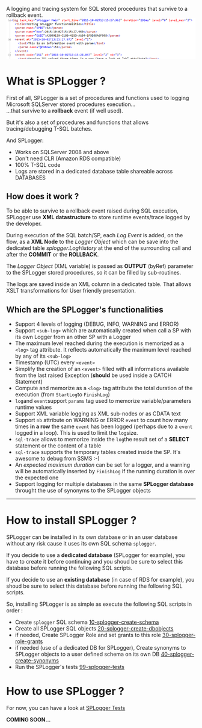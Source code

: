 A logging and tracing system for SQL stored procedures that survive to a rollback event.  
![SPLogger](./splogger-banner.png "SPLogger")
# What is SPLogger ?

First of all, SPLogger is a set of procedures and functions used to logging Microsoft SQLServer stored procedures execution...  
...that survive to a **rollback** event (if well used).  

But it's also a set of procedures and functions that allows tracing/debugging T-SQL batches.  

And SPLogger:
- Works on SQLServer 2008 and above
- Don't need CLR (Amazon RDS compatible)
- 100% T-SQL code
- Logs are stored in a dedicated database table shareable across DATABASES
 

## How does it work ?
To be able to survive to a rollback event raised during SQL execution, SPLogger use **XML datastructure** to store runtime events/trace logged by the developer.  

During execution of the SQL batch/SP, each *Log Event* is added, on the flow, as a **XML Node** to the *Logger Object* which can be save into the dedicated table *splogger.LogHistory* at the end of the surrounding call and after the **COMMIT** or the **ROLLBACK**.    

The *Logger Object* (XML variable) is passed as **OUTPUT** (byRef) parameter to the SPLogger stored procedures, so it can be filled by sub-routines. 

The logs are saved inside an XML column in a dedicated table. That allows XSLT transformations for User friendly presentation. 

## Which are the SPLogger's functionalities
 - Support 4 levels of logging (DEBUG, INFO, WARNING and ERROR)
 - Support `<sub-log>` which are automatically created when call a SP with its own Logger from an other SP with a Logger
 - The maximum level reached during the execution is memorized as a `<log>` tag attribute. It reflects automatically the maximum level reached by any of its `<sub-log>`
 - Timestamp (UTC) every `<event>`
 - Simplify the creation of an `<event>` filled with all informations available from the last raised Exception (**should** be used inside a CATCH Statement)
 - Compute and memorize as a `<log>` tag attribute the total duration of the execution (from `StartLog`to `FinishLog`)
 - `log`and `event`support `params` tag used to memorize variable/parameters runtime values
 - Support XML variable logging as XML sub-nodes or as CDATA text
 - Support `nb` attribute on WARNING or ERROR `event` to count how many times **in a row** the same `event` has been logged (perhaps due to a `event` logged in a loop). This is used to limit the `log`size.
 - `sql-trace` allows to memorize inside the `log`the result set of a **SELECT** statement or the content of a table
 - `sql-trace` supports the temporary tables created inside the SP. It's awesome to debug from SSMS :-)
 - An *expected maximum duration* can be set for a logger, and a warning will be automatically inserted by `FinishLog` if the running duration is over the expected one
 - Support logging for multiple databases in the same **SPLogger database** throught the use of synonyms to the SPLogger objects

***
# How to install SPLogger ?

SPLogger can be installed in its own database or in an user database without any risk cause it uses its own SQL schema `splogger`.  

If you decide to use a **dedicated database** (SPLogger for example), you have to create it before continuing and you shoud be sure to select this database before running the following SQL scripts.  

If you decide to use an **existing database** (in case of RDS for example), you shoud be sure to select this database before running the following SQL scripts.  

So, installing SPLogger is as simple as execute the following SQL scripts in order :
  - Create `splogger` SQL schema [10-splogger-create-schema](./src/10-splogger-create-schema.sql)
  - Create all SPLogger SQL objects [20-splogger-create-dbobjects](./src/20-splogger-create-dbobjects.sql)
  - if needed, Create SPLogger Role and set grants to this role [30-splogger-role-grants](./src/30-splogger-role-grants.sql)
  - if needed (use of a dedicated DB for SPLogger), Create synonyms to SPLogger objects to a user defined schema on its own DB [40-splogger-create-synonyms](./src/40-splogger-create-synonyms.sql)
  - Run the SPLogger's tests [99-splogger-tests](./src/99-splogger-tests.sql)

# How to use SPLogger ?

For now, you can have a look at [SPLogger Tests](./src/99-splogger-tests.sql)

**COMING SOON...**

